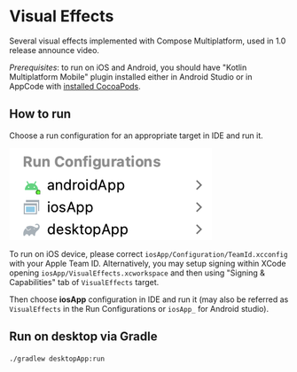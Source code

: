 # Visual Effects

Several visual effects implemented with Compose Multiplatform, used in 1.0 release announce video.

*Prerequisites*: to run on iOS and Android, you should have "Kotlin Multiplatform Mobile" plugin installed either
in Android Studio or in AppCode with [installed CocoaPods](https://kotlinlang.org/docs/native-cocoapods.html).


## How to run

Choose a run configuration for an appropriate target in IDE and run it.

![run-configurations.png](run-configurations.png)

To run on iOS device, please correct `iosApp/Configuration/TeamId.xcconfig` with your Apple Team ID.
Alternatively, you may setup signing within XCode opening `iosApp/VisualEffects.xcworkspace` and then
using "Signing & Capabilities" tab of `VisualEffects` target.

Then choose **iosApp** configuration in IDE and run it
(may also be referred as `VisualEffects` in the Run Configurations or `iosApp_` for Android studio).

## Run on desktop via Gradle

`./gradlew desktopApp:run`

